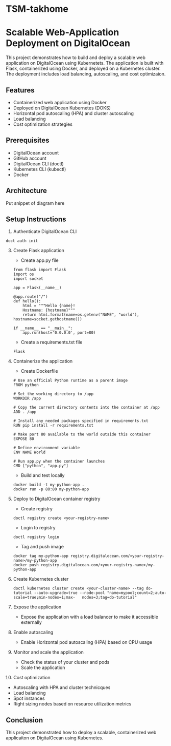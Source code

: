 # TSM-takhome

# Scalable Web-Application Deployment on DigitalOcean
This project demonstrates how to build and deploy a scalable web application on DigitalOcean using Kubernetets. The application is built with Flask, containerized using Docker, and deployed on a Kubernetes cluster. The deployment includes load balancing, autoscaling, and cost optimizaion. 

## Features
- Containerized web application using Docker
- Deployed on DigitalOcean Kubernetes (DOKS)
- Horizontal pod autoscaling (HPA) and cluster autoscaling 
- Load balancing
- Cost optimization strategies

## Prerequisites 
- DigitalOcean account
- GitHub account
- DigitalOcean CLI (doctl)
- Kubernetes CLI (kubectl)
- Docker

## Architecture 

Put snippet of diagram here


## Setup Instructions  

1) Authenticate DigitalOcean CLI
   
```
doct auth init 
```

3) Create Flask application
   - Create app.py file 

   ```
   from flask import Flask
   import os
   import socket

   app = Flask(__name__)

   @app.route("/")
   def hello():
       html = """Hello {name}!
       Hostname: {hostname}"""
       return html.format(name=os.getenv("NAME", "world"), hostname=socket.gethostname())

   if __name__ == "__main__":
       app.run(host='0.0.0.0', port=80)
    ```

   - Create a requirements.txt file

   ```
   Flask
   ```
  
3) Containerize the application
   - Create Dockerfile

   ```
   # Use an official Python runtime as a parent image
   FROM python

   # Set the working directory to /app
   WORKDIR /app

   # Copy the current directory contents into the container at /app
   ADD . /app   

   # Install any needed packages specified in requirements.txt
   RUN pip install -r requirements.txt

   # Make port 80 available to the world outside this container
   EXPOSE 80

   # Define environment variable
   ENV NAME World

   # Run app.py when the container launches
   CMD ["python", "app.py"]
   ```

   - Build and test locally

   ```
   docker build -t my-python-app .
   docker run -p 80:80 my-python-app  
   ```
   
3) Deploy to DigitalOcean container registry
   - Create registry

   ```
   doctl registry create <your-registry-name>
   ```
   
   - Login to registry

   ```
   doctl registry login
   ```

   - Tag and push image

   ```
   docker tag my-python-app registry.digitalocean.com/<your-registry-name>/my-python-app
   docker push registry.digitalocean.com/<your-registry-name>/my-python-app 
   ```
   
5) Create Kubernetes cluster

   ```
   doctl kubernetes cluster create <your-cluster-name> --tag do-tutorial --auto-upgrade=true --node-pool "name=mypool;count=2;auto-scale=true;min-nodes=1;max-   nodes=3;tag=do-tutorial" 
   ```
   
7) Expose the application
   - Expose the application with a load balancer to make it accessible externally
8) Enable autoscaling
   - Enable Horizontal pod autoscaling (HPA) based on CPU usage
9) Monitor and scale the application
   - Check the status of your cluster and pods
   - Scale the application
10) Cost optimization
   - Autoscaling with HPA and cluster technicques
   - Load balancing
   - Spot instances
   - Right sizing nodes based on resource utilization metrics

## Conclusion 
This project demonstrated how to deploy a scalable, containerized web applicaiton on DigitalOcean using Kubernetes. 



   








